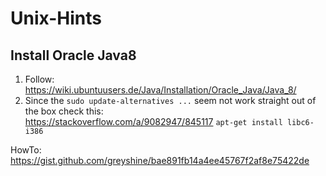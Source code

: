 # Unix-Hints

## Install Oracle Java8
1. Follow:  
  https://wiki.ubuntuusers.de/Java/Installation/Oracle_Java/Java_8/
2. Since the `sudo update-alternatives ...` seem not work straight out of the box check this:  
  https://stackoverflow.com/a/9082947/845117
  `apt-get install libc6-i386`
  
HowTo: https://gist.github.com/greyshine/bae891fb14a4ee45767f2af8e75422de
